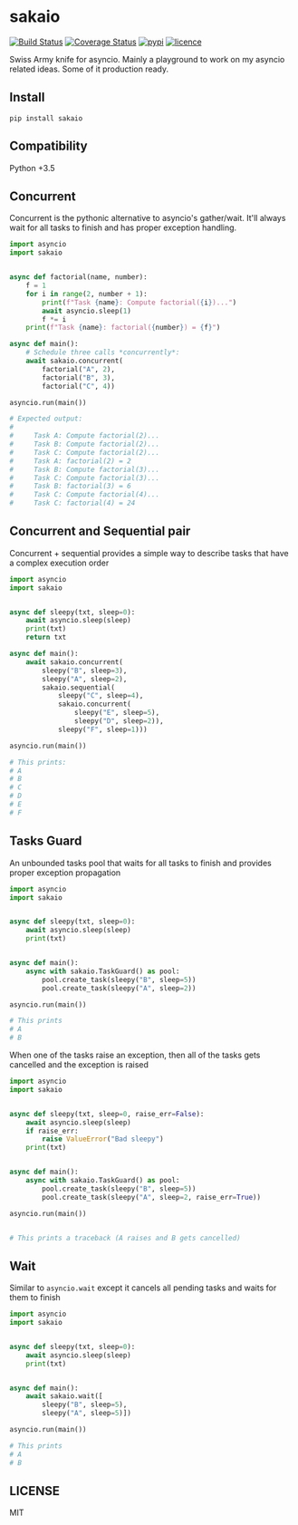 # sakaio

[![Build Status](https://img.shields.io/travis/nitely/sakaio.svg?style=flat-square)](https://travis-ci.org/nitely/sakaio)
[![Coverage Status](https://img.shields.io/coveralls/nitely/sakaio.svg?style=flat-square)](https://coveralls.io/r/nitely/sakaio)
[![pypi](https://img.shields.io/pypi/v/sakaio.svg?style=flat-square)](https://pypi.python.org/pypi/sakaio)
[![licence](https://img.shields.io/pypi/l/sakaio.svg?style=flat-square)](https://raw.githubusercontent.com/nitely/sakaio/master/LICENSE)

Swiss Army knife for asyncio. Mainly a playground
to work on my asyncio related ideas. Some of it production ready.

## Install

```
pip install sakaio
```

## Compatibility

Python +3.5

## Concurrent

Concurrent is the pythonic alternative
to asyncio's gather/wait. It'll always
wait for all tasks to finish and has proper
exception handling.

```python
import asyncio
import sakaio


async def factorial(name, number):
    f = 1
    for i in range(2, number + 1):
        print(f"Task {name}: Compute factorial({i})...")
        await asyncio.sleep(1)
        f *= i
    print(f"Task {name}: factorial({number}) = {f}")

async def main():
    # Schedule three calls *concurrently*:
    await sakaio.concurrent(
        factorial("A", 2),
        factorial("B", 3),
        factorial("C", 4))

asyncio.run(main())

# Expected output:
#
#     Task A: Compute factorial(2)...
#     Task B: Compute factorial(2)...
#     Task C: Compute factorial(2)...
#     Task A: factorial(2) = 2
#     Task B: Compute factorial(3)...
#     Task C: Compute factorial(3)...
#     Task B: factorial(3) = 6
#     Task C: Compute factorial(4)...
#     Task C: factorial(4) = 24
```

## Concurrent and Sequential pair

Concurrent + sequential provides a simple
way to describe tasks that have a complex
execution order

```python
import asyncio
import sakaio


async def sleepy(txt, sleep=0):
    await asyncio.sleep(sleep)
    print(txt)
    return txt

async def main():
    await sakaio.concurrent(
        sleepy("B", sleep=3),
        sleepy("A", sleep=2),
        sakaio.sequential(
            sleepy("C", sleep=4),
            sakaio.concurrent(
                sleepy("E", sleep=5),
                sleepy("D", sleep=2)),
            sleepy("F", sleep=1)))

asyncio.run(main())

# This prints:
# A
# B
# C
# D
# E
# F
```

## Tasks Guard

An unbounded tasks pool that waits for all tasks to finish
and provides proper exception propagation

```python
import asyncio
import sakaio


async def sleepy(txt, sleep=0):
    await asyncio.sleep(sleep)
    print(txt)


async def main():
    async with sakaio.TaskGuard() as pool:
        pool.create_task(sleepy("B", sleep=5))
        pool.create_task(sleepy("A", sleep=2))

asyncio.run(main())

# This prints
# A
# B
```

When one of the tasks raise an exception,
then all of the tasks gets cancelled
and the exception is raised

```python
import asyncio
import sakaio


async def sleepy(txt, sleep=0, raise_err=False):
    await asyncio.sleep(sleep)
    if raise_err:
        raise ValueError("Bad sleepy")
    print(txt)


async def main():
    async with sakaio.TaskGuard() as pool:
        pool.create_task(sleepy("B", sleep=5))
        pool.create_task(sleepy("A", sleep=2, raise_err=True))

asyncio.run(main())


# This prints a traceback (A raises and B gets cancelled)
```

## Wait

Similar to `asyncio.wait` except it cancels
all pending tasks and waits for them to finish

```python
import asyncio
import sakaio


async def sleepy(txt, sleep=0):
    await asyncio.sleep(sleep)
    print(txt)


async def main():
    await sakaio.wait([
        sleepy("B", sleep=5),
        sleepy("A", sleep=5)])

asyncio.run(main())

# This prints
# A
# B
```

## LICENSE

MIT

